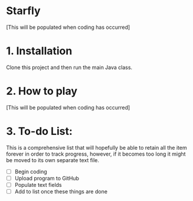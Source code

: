 # Starfly

[This will be populated when coding has occurred]

# 1. Installation

Clone this project and then run the main Java class.

# 2. How to play

[This will be populated when coding has occurred]

# 3. To-do List:

This is a comprehensive list that will hopefully be able to retain all the item forever in order to track progress, however, if it becomes too long it might be moved to its own separate text file.

- [ ] Begin coding
- [ ] Upload program to GitHub
- [ ] Populate text fields
- [ ] Add to list once these things are done
